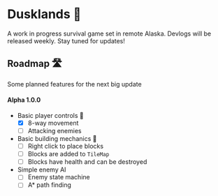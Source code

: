 # Dusklands 🌅
A work in progress survival game set in remote Alaska. Devlogs will be released weekly. Stay tuned for updates!

## Roadmap 🛣️
Some planned features for the next big update

#### Alpha 1.0.0
- Basic player controls 👾
  - [x] 8-way movement
  - [ ] Attacking enemies
- Basic building mechanics 🔨
  - [ ] Right click to place blocks
  - [ ] Blocks are added to `TileMap`
  - [ ] Blocks have health and can be destroyed
- Simple enemy AI
  - [ ] Enemy state machine
  - [ ] A* path finding
